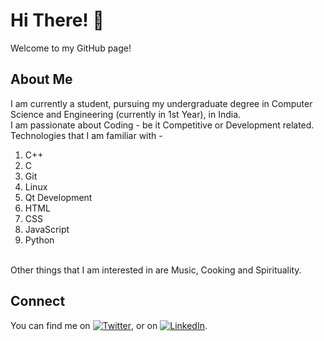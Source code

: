# Hi There! 👋

Welcome to my GitHub page!

## About Me
I am currently a student, pursuing my undergraduate degree in Computer Science and Engineering (currently in 1st Year), in India.<br>
I am passionate about Coding - be it Competitive or Development related.<br>
Technologies that I am familiar with - <br>
1. C++<br>
2. C<br>
3. Git<br>
4. Linux<br>
5. Qt Development<br>
6. HTML<br>
7. CSS<br>
8. JavaScript<br>
9. Python<br>
<br>
Other things that I am interested in are Music, Cooking and Spirituality.<br>

## Connect
<!-- Actual text -->

You can find me on [![Twitter][1.2]][1], or on [![LinkedIn][2.2]][2].

<!-- Icons -->

[1.2]: http://i.imgur.com/wWzX9uB.png (twitter icon without padding)
[2.2]: https://raw.githubusercontent.com/MartinHeinz/MartinHeinz/master/linkedin-3-16.png (LinkedIn icon without padding)

<!-- Links to your social media accounts -->

[1]: https://twitter.com/geek_sri
[2]: https://www.linkedin.com/in/aviral-srivastava-07b1a4202/

<!--
**godofgeeks23/godofgeeks23** is a ✨ _special_ ✨ repository because its `README.md` (this file) appears on your GitHub profile.

Here are some ideas to get you started:

- 🔭 I’m currently working on ...
- 🌱 I’m currently learning ...
- 👯 I’m looking to collaborate on ...
- 🤔 I’m looking for help with ...
- 💬 Ask me about ...
- 📫 How to reach me: ...
- 😄 Pronouns: ...
- ⚡ Fun fact: ...
-->
